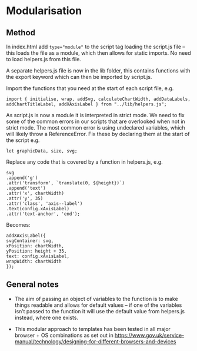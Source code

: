 # Modularisation

## Method 

In index.html add `type="module"` to the script tag loading the script.js file – this loads the file as a module, which then allows for static imports. No need to load helpers.js from this file. 

A separate helpers.js file is now in the lib folder, this contains functions with the export keyword which can then be imported by script.js. 

Import the functions that you need at the start of each script file, e.g. 

`import { initialise, wrap, addSvg, calculateChartWidth, addDataLabels, addChartTitleLabel, addXAxisLabel } from "../lib/helpers.js"; `

As script.js is now a module it is interpreted in strict mode. We need to fix some of the common errors in our scripts that are overlooked when not in strict mode. The most common error is using undeclared variables, which will likely throw a ReferenceError. Fix these by declaring them at the start of the script e.g. 

`let graphicData, size, svg; `


Replace any code that is covered by a function in helpers.js, e.g. 

    svg 
    .append('g') 
    .attr('transform', `translate(0, ${height})`) 
    .append('text') 
    .attr('x', chartWidth) 
    .attr('y', 35) 
    .attr('class', 'axis--label') 
    .text(config.xAxisLabel) 
    .attr('text-anchor', 'end'); 

Becomes: 

    addXAxisLabel({ 
    svgContainer: svg, 
    xPosition: chartWidth, 
    yPosition: height + 35, 
    text: config.xAxisLabel, 
    wrapWidth: chartWidth 
    }); 

## General notes

- The aim of passing an object of variables to the function is to make things readable and allows for default values – if one of the variables isn’t passed to the function it will use the default value from helpers.js instead, where one exists. 

- This modular approach to templates has been tested in all major browser + OS combinations as set out in https://www.gov.uk/service-manual/technology/designing-for-different-browsers-and-devices